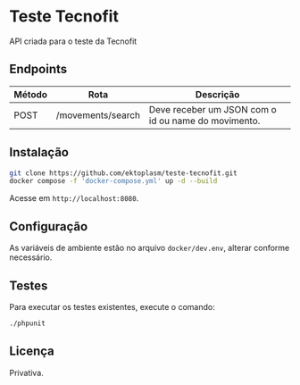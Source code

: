 # Teste Tecnofit

API criada para o teste da Tecnofit

## Endpoints

| Método | Rota              | Descrição                                           |
| ------ | ----------------- | --------------------------------------------------- |
| POST   | /movements/search | Deve receber um JSON com o id ou name do movimento. |

## Instalação

```bash
git clone https://github.com/ektoplasm/teste-tecnofit.git
docker compose -f 'docker-compose.yml' up -d --build
```

Acesse em `http://localhost:8080`.

## Configuração

As variáveis de ambiente estão no arquivo `docker/dev.env`, alterar conforme necessário.

## Testes

Para executar os testes existentes, execute o comando:

```bash
./phpunit
```

## Licença

Privativa.
